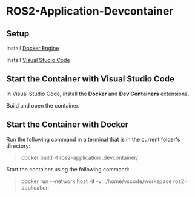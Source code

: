 # ROS2-Application-Devcontainer

## Setup

Install [Docker Engine](https://docs.docker.com/engine/install/)

Install [Visual Studio Code](https://code.visualstudio.com/)

## Start the Container with Visual Studio Code

In Visual Studio Code, install the **Docker** and **Dev Containers** extensions.

Build and open the container.

## Start the Container with Docker

Run the following command in a terminal that is in the current folder's directory:

> docker build -t ros2-application .devcontainer/

Start the container using the following command:

> docker run --network host -it -v .:/home/vscode/workspace ros2-application
